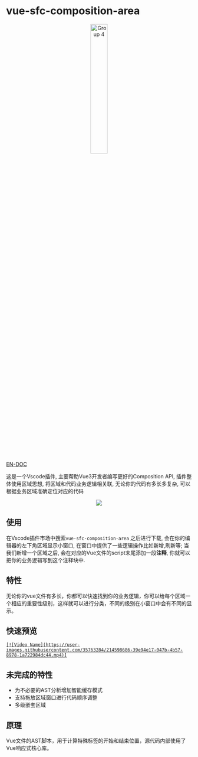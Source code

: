 # vue-sfc-composition-area

<div align=center>
  <img width="30%" height="30%" alt="Group 4" src="https://user-images.githubusercontent.com/35763284/214764870-7a7c3947-1436-403b-96a2-a4a9f5952794.png">
</div>


[EN-DOC](https://github.com/1018715564/vue-sfc-composition-area/blob/main/README.md)

这是一个Vscode插件, 主要帮助Vue3开发者编写更好的Composition API, 插件整体使用区域思想, 将区域和代码业务逻辑相关联, 无论你的代码有多长多复杂, 可以根据业务区域准确定位对应的代码


<div align=center>
  <img src="https://static.yinzhuoei.com/typecho/2023/01/25/578581116537861/1635527518options-vs-composition-api.png"></img>
</div>

## 使用

在Vscode插件市场中搜索`vue-sfc-composition-area` 之后进行下载, 会在你的编辑器的左下角区域显示小窗口, 在窗口中提供了一些逻辑操作比如新增,刷新等; 当我们新增一个区域之后, 会在对应的Vue文件的script末尾添加一段**注释**, 你就可以把你的业务逻辑写到这个注释块中.


## 特性

无论你的vue文件有多长，你都可以快速找到你的业务逻辑，你可以给每个区域一个相应的重要性级别，这样就可以进行分类，不同的级别在小窗口中会有不同的显示。


## 快速预览

[<!-- mp4 -->
`[![Video Name](https://user-images.githubusercontent.com/35763284/214598686-39e94e17-047b-4b57-8978-1a722984dc44.mp4)]`](https://user-images.githubusercontent.com/35763284/214604500-11ffd85c-aa15-44c0-9f9f-5a00f3adabf4.mp4
)


## 未完成的特性

- 为不必要的AST分析增加智能缓存模式
- 支持拖放区域窗口进行代码顺序调整
- 多级嵌套区域

## 原理

Vue文件的AST脚本，用于计算特殊标签的开始和结束位置，源代码内部使用了Vue响应式核心库。
